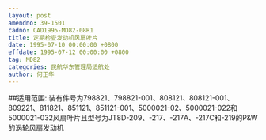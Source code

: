 ```yaml
---
layout: post
amendno: 39-1501
cadno: CAD1995-MD82-08R1
title: 定期检查发动机风扇叶片
date: 1995-07-10 00:00:00 +0800
effdate: 1995-07-12 00:00:00 +0800
tag: MD82
categories: 民航华东管理局适航处
author: 何正华
---
```


##适用范围:
装有件号为798821、798821-001、808121、808121-001、809221、811821、851121、851121-001、5000021-02、5000021-022和5000021-032风扇叶片且型号为JT8D-209、-217、-217A、-217C和-219的P&W的涡轮风扇发动机

